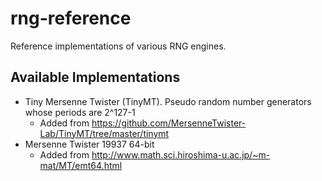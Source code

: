 # rng-reference
Reference implementations of various RNG engines.

## Available Implementations

* Tiny Mersenne Twister (TinyMT). Pseudo random number generators whose periods are 2^127-1
    * Added from https://github.com/MersenneTwister-Lab/TinyMT/tree/master/tinymt
* Mersenne Twister 19937 64-bit
    * Added from http://www.math.sci.hiroshima-u.ac.jp/~m-mat/MT/emt64.html
